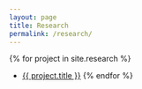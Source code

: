 ```yaml
---
layout: page
title: Research
permalink: /research/
---
```


{% for project in site.research %}
* [{{ project.title }}]({{project.url}})
{% endfor %}

